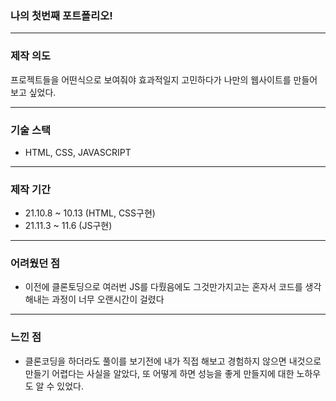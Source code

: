 ### 나의 첫번째 포트폴리오!

---

### 제작 의도

프로젝트들을 어떤식으로 보여줘야 효과적일지 고민하다가
나만의 웹사이트를 만들어 보고 싶었다.

---

### 기술 스택

- HTML, CSS, JAVASCRIPT

---

### 제작 기간

- 21.10.8 ~ 10.13 (HTML, CSS구현)
- 21.11.3 ~ 11.6 (JS구현)

---

### 어려웠던 점

- 이전에 클론토딩으로 여러번 JS를 다뤘음에도 그것만가지고는
  혼자서 코드를 생각해내는 과정이 너무 오랜시간이 걸렸다

---

### 느낀 점

- 클론코딩을 하더라도 풀이를 보기전에 내가 직접 해보고 경험하지 않으면 내것으로 만들기 어렵다는 사실을 알았다, 또 어떻게 하면 성능을 좋게 만들지에 대한 노하우도 알 수 있었다.
